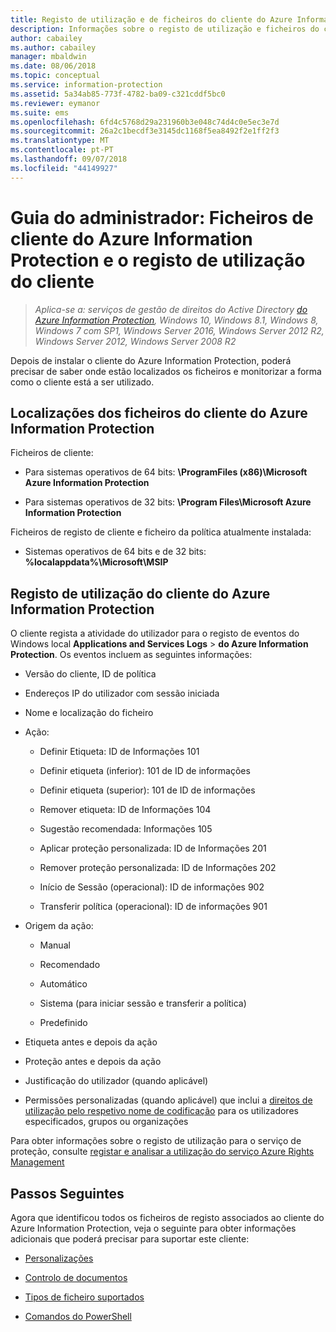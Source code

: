 ```yaml
---
title: Registo de utilização e de ficheiros do cliente do Azure Information Protection
description: Informações sobre o registo de utilização e ficheiros do cliente do Azure Information Protection para Windows.
author: cabailey
ms.author: cabailey
manager: mbaldwin
ms.date: 08/06/2018
ms.topic: conceptual
ms.service: information-protection
ms.assetid: 5a34ab85-773f-4782-ba09-c321cddf5bc0
ms.reviewer: eymanor
ms.suite: ems
ms.openlocfilehash: 6fd4c5768d29a231960b3e048c74d4c0e5ec3e7d
ms.sourcegitcommit: 26a2c1becdf3e3145dc1168f5ea8492f2e1ff2f3
ms.translationtype: MT
ms.contentlocale: pt-PT
ms.lasthandoff: 09/07/2018
ms.locfileid: "44149927"
---
```

# <a name="admin-guide-azure-information-protection-client-files-and-client-usage-logging"></a>Guia do administrador: Ficheiros de cliente do Azure Information Protection e o registo de utilização do cliente

>*Aplica-se a: serviços de gestão de direitos do Active Directory [do Azure Information Protection](https://azure.microsoft.com/pricing/details/information-protection), Windows 10, Windows 8.1, Windows 8, Windows 7 com SP1, Windows Server 2016, Windows Server 2012 R2, Windows Server 2012, Windows Server 2008 R2*

Depois de instalar o cliente do Azure Information Protection, poderá precisar de saber onde estão localizados os ficheiros e monitorizar a forma como o cliente está a ser utilizado.

## <a name="file-locations-for-the-azure-information-protection-client"></a>Localizações dos ficheiros do cliente do Azure Information Protection

Ficheiros de cliente:   

- Para sistemas operativos de 64 bits: **\ProgramFiles (x86)\Microsoft Azure Information Protection**

- Para sistemas operativos de 32 bits: **\Program Files\Microsoft Azure Information Protection**

Ficheiros de registo de cliente e ficheiro da política atualmente instalada:

- Sistemas operativos de 64 bits e de 32 bits: **%localappdata%\Microsoft\MSIP**

## <a name="usage-logging-for-the-azure-information-protection-client"></a>Registo de utilização do cliente do Azure Information Protection

O cliente regista a atividade do utilizador para o registo de eventos do Windows local **Applications and Services Logs** > **do Azure Information Protection**. Os eventos incluem as seguintes informações:

- Versão do cliente, ID de política

- Endereços IP do utilizador com sessão iniciada

- Nome e localização do ficheiro

- Ação:

    - Definir Etiqueta: ID de Informações 101
    
    - Definir etiqueta (inferior): 101 de ID de informações
    
    - Definir etiqueta (superior): 101 de ID de informações
    
    - Remover etiqueta: ID de Informações 104
   
    - Sugestão recomendada: Informações 105
    
    - Aplicar proteção personalizada: ID de Informações 201
    
    - Remover proteção personalizada: ID de Informações 202
    
    - Início de Sessão (operacional): ID de informações 902
    
    - Transferir política (operacional): ID de informações 901
    
- Origem da ação:
    
    - Manual 
    
    - Recomendado
    
    - Automático  
    
    - Sistema (para iniciar sessão e transferir a política)
    
    - Predefinido
    
- Etiqueta antes e depois da ação 
    
- Proteção antes e depois da ação
    
- Justificação do utilizador (quando aplicável)

- Permissões personalizadas (quando aplicável) que inclui a [direitos de utilização pelo respetivo nome de codificação](../configure-usage-rights.md#usage-rights-and-descriptions) para os utilizadores especificados, grupos ou organizações
    
Para obter informações sobre o registo de utilização para o serviço de proteção, consulte [registar e analisar a utilização do serviço Azure Rights Management](../log-analyze-usage.md)



## <a name="next-steps"></a>Passos Seguintes
Agora que identificou todos os ficheiros de registo associados ao cliente do Azure Information Protection, veja o seguinte para obter informações adicionais que poderá precisar para suportar este cliente:

- [Personalizações](client-admin-guide-customizations.md)

- [Controlo de documentos](client-admin-guide-document-tracking.md)

- [Tipos de ficheiro suportados](client-admin-guide-file-types.md)

- [Comandos do PowerShell](client-admin-guide-powershell.md)

